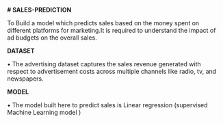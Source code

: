 **# SALES-PREDICTION**

To Build a model which predicts sales based on the money spent on different platforms for marketing.It is required to understand the impact of ad budgets on the overall sales.

**DATASET**

   • The advertising dataset captures the sales revenue generated with respect to advertisement costs across multiple channels like radio, tv, and newspapers.

**MODEL**

   • The model built here to predict sales is Linear regression (supervised Machine Learning model )

